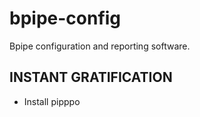 # bpipe-config

Bpipe configuration and reporting software.

## INSTANT GRATIFICATION

* Install
  pipppo
